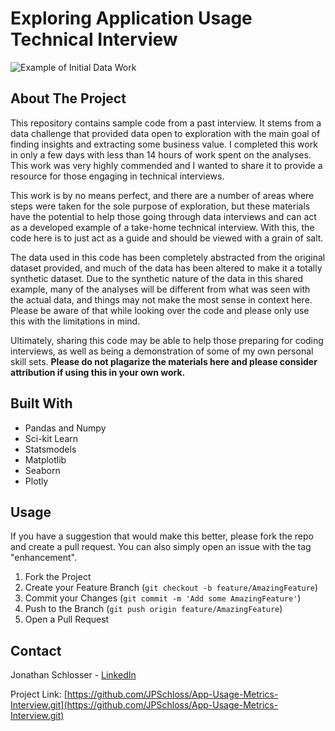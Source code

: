 # Exploring Application Usage Technical Interview

![Example of Initial Data Work](DataExplore.gif)

<!-- ABOUT THE PROJECT -->
## About The Project
This repository contains sample code from a past interview. It stems from a data challenge that provided data open to exploration with the main goal of finding insights and extracting some business value. I completed this work in only a few days with less than 14 hours of work spent on the analyses. This work was very highly commended and I wanted to share it to provide a resource for those engaging in technical interviews. 

This work is by no means perfect, and there are a number of areas where steps were taken for the sole purpose of exploration, but these materials have the potential to help those going through data interviews and can act as a developed example of a take-home technical interview. With this, the code here is to just act as a guide and should be viewed with a grain of salt. 

The data used in this code has been completely abstracted from the original dataset provided, and much of the data has been altered to make it a totally synthetic dataset. Due to the synthetic nature of the data in this shared example, many of the analyses will be different from what was seen with the actual data, and things may not make the most sense in context here. Please be aware of that while looking over the code and please only use this with the limitations in mind. 

Ultimately, sharing this code may be able to help those preparing for coding interviews, as well as being a demonstration of some of my own personal skill sets. **Please do not plagarize the materials here and please consider attribution if using this in your own work.**


## Built With

* Pandas and Numpy
* Sci-kit Learn
* Statsmodels
* Matplotlib
* Seaborn
* Plotly

## Usage

If you have a suggestion that would make this better, please fork the repo and create a pull request. You can also simply open an issue with the tag "enhancement".

1. Fork the Project
2. Create your Feature Branch (`git checkout -b feature/AmazingFeature`)
3. Commit your Changes (`git commit -m 'Add some AmazingFeature'`)
4. Push to the Branch (`git push origin feature/AmazingFeature`)
5. Open a Pull Request

## Contact

Jonathan Schlosser - [LinkedIn](https://www.linkedin.com/in/jonathanphilipschlosser/) 

Project Link: [https://github.com/JPSchloss/App-Usage-Metrics-Interview.git](https://github.com/JPSchloss/App-Usage-Metrics-Interview.git)
